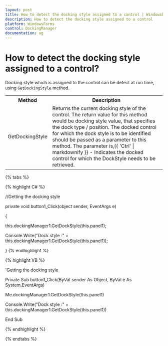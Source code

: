 ```yaml
---
layout: post
title: How to detect the docking style assigned to a control | WindowsForms | Syncfusion
description: How to detect the docking style assigned to a control
platform: WindowsForms
control: DockingManager
documentation: ug
---
```



# How to detect the docking style assigned to a control?

Docking style which is assigned to the control can be detect at run time, using `GetDockingStyle` method.


<table>
<tr>
<th>
Method</th><th>
Description</th></tr>
<tr>
<td>
GetDockingStyle</td><td>
Returns the current docking style of the control. The return value for this method would be docking style value, that specifies the dock type / position. The docked control for which the dock style is to be identified should be passed as a parameter to this method. The parameter is,{{ 'Ctrl' | markdownify }} - Indicates the docked control for which the DockStyle needs to be retrieved.</td></tr>
</table>

{% tabs %}

{% highlight C# %}


//Getting the docking style

private void button1_Click(object sender, EventArgs e)

{

this.dockingManager1.GetDockStyle(this.panel1);

Console.Write("Dock style :" + this.dockingManager1.GetDockStyle(this.panel1));

}
{% endhighlight %}


{% highlight VB %}


'Getting the docking style

Private Sub button1_Click(ByVal sender As Object, ByVal e As System.EventArgs)

Me.dockingManager1.GetDockStyle(this.panel1)

Console.Write("Dock style :" + this.dockingManager1.GetDockStyle(this.panel1))

End Sub

{% endhighlight %}

{% endtabs %}

